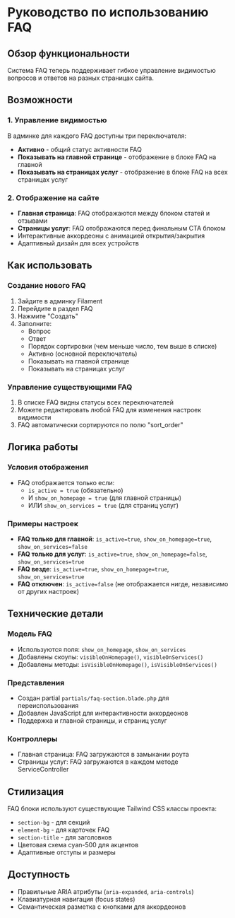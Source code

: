 # Руководство по использованию FAQ

## Обзор функциональности

Система FAQ теперь поддерживает гибкое управление видимостью вопросов и ответов на разных страницах сайта.

## Возможности

### 1. Управление видимостью
В админке для каждого FAQ доступны три переключателя:
- **Активно** - общий статус активности FAQ
- **Показывать на главной странице** - отображение в блоке FAQ на главной
- **Показывать на страницах услуг** - отображение в блоке FAQ на всех страницах услуг

### 2. Отображение на сайте
- **Главная страница**: FAQ отображаются между блоком статей и отзывами
- **Страницы услуг**: FAQ отображаются перед финальным CTA блоком
- Интерактивные аккордеоны с анимацией открытия/закрытия
- Адаптивный дизайн для всех устройств

## Как использовать

### Создание нового FAQ
1. Зайдите в админку Filament
2. Перейдите в раздел FAQ
3. Нажмите "Создать"
4. Заполните:
   - Вопрос
   - Ответ
   - Порядок сортировки (чем меньше число, тем выше в списке)
   - Активно (основной переключатель)
   - Показывать на главной странице
   - Показывать на страницах услуг

### Управление существующими FAQ
1. В списке FAQ видны статусы всех переключателей
2. Можете редактировать любой FAQ для изменения настроек видимости
3. FAQ автоматически сортируются по полю "sort_order"

## Логика работы

### Условия отображения
- FAQ отображается только если:
  - `is_active = true` (обязательно)
  - И `show_on_homepage = true` (для главной страницы)
  - ИЛИ `show_on_services = true` (для страниц услуг)

### Примеры настроек
- **FAQ только для главной**: `is_active=true`, `show_on_homepage=true`, `show_on_services=false`
- **FAQ только для услуг**: `is_active=true`, `show_on_homepage=false`, `show_on_services=true`
- **FAQ везде**: `is_active=true`, `show_on_homepage=true`, `show_on_services=true`
- **FAQ отключен**: `is_active=false` (не отображается нигде, независимо от других настроек)

## Технические детали

### Модель FAQ
- Используются поля: `show_on_homepage`, `show_on_services`
- Добавлены скоупы: `visibleOnHomepage()`, `visibleOnServices()`
- Добавлены методы: `isVisibleOnHomepage()`, `isVisibleOnServices()`

### Представления
- Создан partial `partials/faq-section.blade.php` для переиспользования
- Добавлен JavaScript для интерактивности аккордеонов
- Поддержка и главной страницы, и страниц услуг

### Контроллеры
- Главная страница: FAQ загружаются в замыкании роута
- Страницы услуг: FAQ загружаются в каждом методе ServiceController

## Стилизация

FAQ блоки используют существующие Tailwind CSS классы проекта:
- `section-bg` - для секций
- `element-bg` - для карточек FAQ
- `section-title` - для заголовков
- Цветовая схема cyan-500 для акцентов
- Адаптивные отступы и размеры

## Доступность

- Правильные ARIA атрибуты (`aria-expanded`, `aria-controls`)
- Клавиатурная навигация (focus states)
- Семантическая разметка с кнопками для аккордеонов
